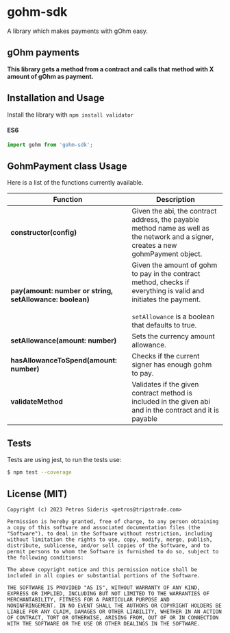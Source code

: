 # gohm-sdk

A library which makes payments with gOhm easy.

## gOhm payments

**This library gets a method from a contract and calls that method with X amount of gOhm as payment.**

## Installation and Usage

Install the library with `npm install validator`

#### ES6

```javascript
import gohm from 'gohm-sdk';
```

## GohmPayment class Usage

Here is a list of the functions currently available.

Function                               | Description
--------------------------------------- | --------------------------------------
**constructor(config)**    | Given the abi, the contract address, the payable method name as well as the network and a signer, creates a new gohmPayment object.
**pay(amount: number or string, setAllowance: boolean)**             | Given the amount of gohm to pay in the contract method, checks if everything is valid and initiates the payment. <br/><br/> `setAllowance` is a boolean that defaults to true.
**setAllowance(amount: number)**               | Sets the currency amount allowance.
**hasAllowanceToSpend(amount: number)** | Checks if the current signer has enough gohm to pay.
**validateMethod** | Validates if the given contract method is included in the given abi and in the contract and it is payable



## Tests

Tests are using jest, to run the tests use:

```sh
$ npm test --coverage
```

## License (MIT)

```
Copyright (c) 2023 Petros Sideris <petros@tripstrade.com>

Permission is hereby granted, free of charge, to any person obtaining
a copy of this software and associated documentation files (the
"Software"), to deal in the Software without restriction, including
without limitation the rights to use, copy, modify, merge, publish,
distribute, sublicense, and/or sell copies of the Software, and to
permit persons to whom the Software is furnished to do so, subject to
the following conditions:

The above copyright notice and this permission notice shall be
included in all copies or substantial portions of the Software.

THE SOFTWARE IS PROVIDED "AS IS", WITHOUT WARRANTY OF ANY KIND,
EXPRESS OR IMPLIED, INCLUDING BUT NOT LIMITED TO THE WARRANTIES OF
MERCHANTABILITY, FITNESS FOR A PARTICULAR PURPOSE AND
NONINFRINGEMENT. IN NO EVENT SHALL THE AUTHORS OR COPYRIGHT HOLDERS BE
LIABLE FOR ANY CLAIM, DAMAGES OR OTHER LIABILITY, WHETHER IN AN ACTION
OF CONTRACT, TORT OR OTHERWISE, ARISING FROM, OUT OF OR IN CONNECTION
WITH THE SOFTWARE OR THE USE OR OTHER DEALINGS IN THE SOFTWARE.
```
